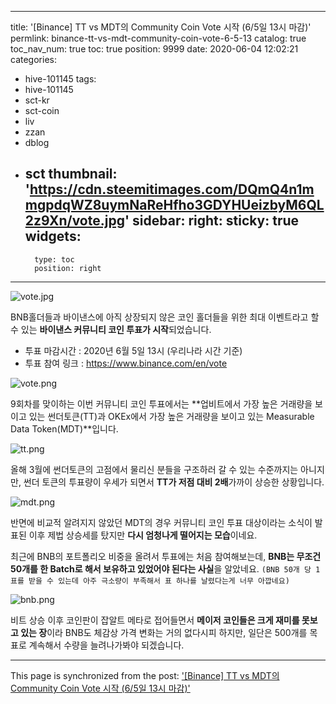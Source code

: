 
---
title: '[Binance] TT vs MDT의 Community Coin Vote 시작 (6/5일 13시 마감)'
permlink: binance-tt-vs-mdt-community-coin-vote-6-5-13
catalog: true
toc_nav_num: true
toc: true
position: 9999
date: 2020-06-04 12:02:21
categories:
- hive-101145
tags:
- hive-101145
- sct-kr
- sct-coin
- liv
- zzan
- dblog
- sct
thumbnail: 'https://cdn.steemitimages.com/DQmQ4n1mmgpdqWZ8uymNaReHfho3GDYHUeizbyM6QL2z9Xn/vote.jpg'
sidebar:
    right:
        sticky: true
widgets:
    -
        type: toc
        position: right
---


![vote.jpg](https://cdn.steemitimages.com/DQmQ4n1mmgpdqWZ8uymNaReHfho3GDYHUeizbyM6QL2z9Xn/vote.jpg)

BNB홀더들과 바이낸스에 아직 상장되지 않은 코인 홀더들을 위한 최대 이벤트라고 할 수 있는 **바이낸스 커뮤니티 코인 투표가 시작**되었습니다. 

- 투표 마감시간 : 2020년 6월 5일 13시 (우리나라 시간 기준)
- 투표 참여 링크 : https://www.binance.com/en/vote


![vote.png](https://cdn.steemitimages.com/DQmSTn3dNfbMTSp55pXauMQWk7DQXEcLk8e6NwkTS9o4NAD/vote.png)

9회차를 맞이하는 이번 커뮤니티 코인 투표에서는 **업비트에서 가장 높은 거래량을 보이고 있는 썬더토큰(TT)과 OKEx에서 가장 높은 거래량을 보이고 있는 Measurable Data Token(MDT)**입니다. 

![tt.png](https://cdn.steemitimages.com/DQmVMYdVuaaobafM8Z5NUH4dNzqxsJ6fJLpR7hDDnVNLGop/tt.png)

올해 3월에 썬더토큰의 고점에서 물리신 분들을 구조하러 갈 수 있는 수준까지는 아니지만, 썬더 토큰의 투표량이 우세가 되면서 **TT가 저점 대비 2배**가까이 상승한 상황입니다. 

![mdt.png](https://cdn.steemitimages.com/DQmTmmh4YWPGStWUtJ4Kg7zCCd5jAM8fntzp3kV3LB7Dwa3/mdt.png)

반면에 비교적 알려지지 않았던 MDT의 경우 커뮤니티 코인 투표 대상이라는 소식이 발표된 이후 제법 상승세를 탔지만 **다시 엄청나게 떨어지는 모습**이네요.

최근에 BNB의 포트폴리오 비중을 올려서 투표에는 처음 참여해보는데, **BNB는 무조건 50개를 한 Batch로 해서 보유하고 있었어야 된다는 사실**을 알았네요. `(BNB 50개 당 1표를 받을 수 있는데 아주 극소량이 부족해서 표 하나를 날렸다는게 너무 아깝네요)`

![bnb.png](https://cdn.steemitimages.com/DQmSPATfuuv6rDgfa325vzNdqE7mSka588nbWuF4wyWppQJ/bnb.png)

비트 상승 이후 코인판이 잡알트 메타로 접어들면서 **메이저 코인들은 크게 재미를 못보고 있는 장**이라 BNB도 체감상 가격 변화는 거의 없다시피 하지만, 일단은 500개를 목표로 계속해서 수량을 늘려나가봐야 되겠습니다.

- - -

This page is synchronized from the post: ['[Binance] TT vs MDT의 Community Coin Vote 시작 (6/5일 13시 마감)'](https://steemit.com/@donekim/binance-tt-vs-mdt-community-coin-vote-6-5-13)
